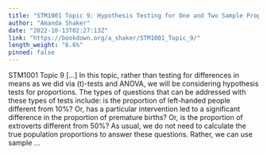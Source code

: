 ```yaml
---
title: "STM1001 Topic 9: Hypothesis Testing for One and Two Sample Proportions"
author: "Amanda Shaker"
date: "2022-10-13T02:27:13Z"
link: "https://bookdown.org/a_shaker/STM1001_Topic_9/"
length_weight: "6.6%"
pinned: false
---
```


STM1001 Topic 9 [...] In this topic, rather than testing for differences in means as we did via \(t\)-tests and ANOVA, we will be considering hypothesis tests for proportions. The types of questions that can be addressed with these types of tests include: is the proportion of left-handed people different from 10%? Or, has a particular intervention led to a significant difference in the proportion of premature births? Or, is the proportion of extroverts different from 50%? As usual, we do not need to calculate the true population proportions to answer these questions. Rather, we can use sample  ...
